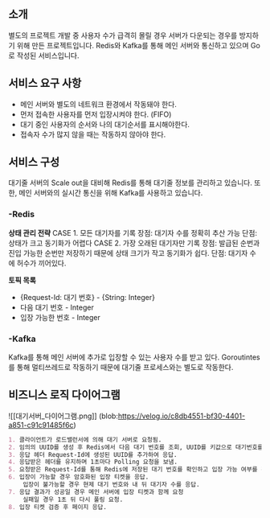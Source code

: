 ## 소개

별도의 프로젝트 개발 중 사용자 수가 급격히 몰릴 경우 서버가 다운되는 경우를 방지하기 위해 만든 프로젝트입니다. Redis와 Kafka를 통해 메인 서버와 통신하고 있으며 Go로 작성된 서비스입니다. 

## 서비스 요구 사항

* 메인 서버와 별도의 네트워크 환경에서 작동돼야 한다.
* 먼저 접속한 사용자를 먼저 입장시켜야 한다. (FIFO)
* 대기 중인 사용자의 순서와 나의 대기순서를 표시해야한다.
* 접속자 수가 많지 않을 때는 작동하지 않아야 한다.

## 서비스 구성
대기줄 서버의 Scale out을 대비해 Redis를 통해 대기줄 정보를 관리하고 있습니다.
또한, 메인 서버와의 실시간 통신을 위해 Kafka를 사용하고 있습니다.
### -Redis
**상태 관리 전략**
	CASE 1. 모든 대기자를 기록
		장점: 대기자 수를 정확히 추산 가능
		단점: 상태가 크고 동기화가 어렵다
	CASE 2. 가장 오래된 대기자만 기록
		장점: 발급된 순번과 진입 가능한 순번만 저장하기 때문에 상태 크기가 작고 동기화가 쉽다.
		단점: 대기자 수에 허수가 끼어있다.

**토픽 목록**
* {Request-Id: 대기 번호} - {String: Integer}
* 다음 대기 번호 - Integer
* 입장 가능한 번호 - Integer
### -Kafka
Kafka를 통해 메인 서버에 추가로 입장할 수 있는 사용자 수를 받고 있다. Goroutintes를 통해 멀티쓰레드로 작동하기 때문에 대기줄 프로세스와는 별도로 작동한다.

## 비즈니스 로직 다이어그램

![[대기서버_다이어그램.png]]
(blob:https://velog.io/c8db4551-bf30-4401-a851-c91c91485f6c)

```markdown
1. 클라이언트가 로드밸런서에 의해 대기 서버로 요청됨.
2. 임의의 UUID를 생성 후 Redis에서 다음 대기 번호를 조회, UUID를 키값으로 대기번호를 저장함.
3. 응답 헤더 Request-Id에 생성된 UUID를 추가하여 응답.
4. 응답받은 헤더를 유지하며 1초마다 Polling 요청을 보냄.
5. 요청받은 Request-Id를 통해 Redis에 저장된 대기 번호를 확인하고 입장 가능 여부를 판별
6. 입장이 가능할 경우 암호화된 입장 티켓을 응답.
    입장이 불가능할 경우 현제 대기 번호와 내 뒤 대기자 수를 응답.
7. 응답 결과가 성공일 경우 메인 서버에 입장 티켓과 함께 요청
    실패일 경우 1초 뒤 다시 풀링 요청.
8. 입장 티켓 검증 후 페이지 응답.
```

